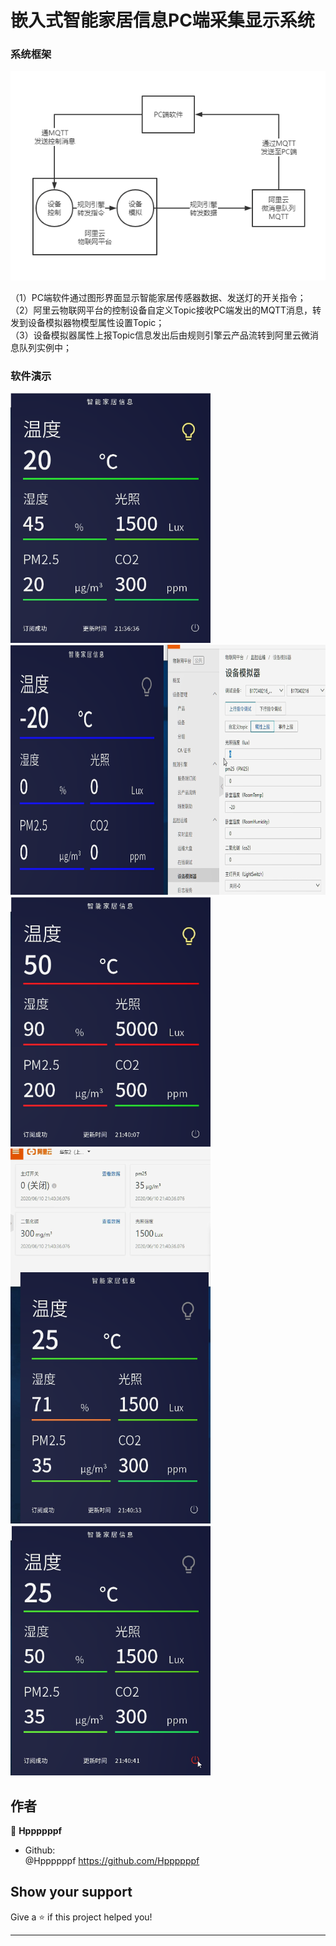 # 嵌入式智能家居信息PC端采集显示系统

### 系统框架


![系统框架图](https://github.com/Hppppppf/Qt_Client_IOT/blob/master/demo/%E7%B3%BB%E7%BB%9F%E6%A1%86%E6%9E%B6%E5%9B%BE.png )

（1）PC端软件通过图形界面显示智能家居传感器数据、发送灯的开关指令；<br>
（2）阿里云物联网平台的控制设备自定义Topic接收PC端发出的MQTT消息，转发到设备模拟器物模型属性设置Topic；<br>
（3）设备模拟器属性上报Topic信息发出后由规则引擎云产品流转到阿里云微消息队列实例中；



### 软件演示

<img src="https://github.com/Hppppppf/Qt_Client_IOT/blob/master/demo/%E8%BD%AF%E4%BB%B6%E7%95%8C%E9%9D%A2.png" width="320" height="400" alt="软件界面"/>

  <img src="https://github.com/Hppppppf/Qt_Client_IOT/blob/master/demo/%E9%80%9A%E8%BF%87%E8%AE%BE%E5%A4%87%E6%A8%A1%E6%8B%9F%E5%99%A8%E4%B8%8A%E4%BC%A0%E6%95%B0%E6%8D%AE.png" width="600" height="400" alt="通过设备模拟器上传数据"/>

<img src="https://github.com/Hppppppf/Qt_Client_IOT/blob/master/demo/%E6%95%B0%E6%8D%AE%E5%81%8F%E9%AB%98%E8%BD%AF%E4%BB%B6%E7%95%8C%E9%9D%A2.png" width="320" height="400" alt="数据偏高软件界面"/>

<img src="https://github.com/Hppppppf/Qt_Client_IOT/blob/master/demo/%E5%BC%80%E5%85%B3%E4%B8%BB%E7%81%AF.png" width="320" height="600" alt="开关主灯"/>

<img src="https://github.com/Hppppppf/Qt_Client_IOT/blob/master/demo/%E5%85%B3%E9%97%AD%E8%BD%AF%E4%BB%B6.png" width="320" height="400" alt="关闭软件"/>


## 作者

👤 **Hppppppf**

* Github: <br/>
@Hppppppf https://github.com/Hppppppf<br/>

## Show your support

Give a ⭐️ if this project helped you!

***
